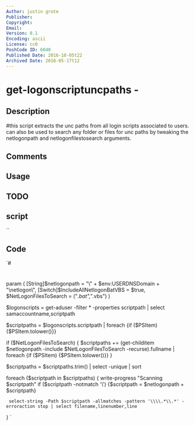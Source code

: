 ```yaml
---
Author: justin grote
Publisher: 
Copyright: 
Email: 
Version: 0.1
Encoding: ascii
License: cc0
PoshCode ID: 6040
Published Date: 2016-10-05t22
Archived Date: 2016-05-17t12
---
```


# get-logonscriptuncpaths - 

## Description

#this script extracts the unc paths from all login scripts associated to users. can also be used to search any folder or files for unc paths by tweaking the netlogonpath and netlogonfilestosearch arguments.

## Comments



## Usage



## TODO



## script

``

## Code

`#
 #
 
 
 param (
 [String]$netlogonpath = "\\" + $env:USERDNSDomain + "\netlogon\",
 [Switch]$IncludeAllNetlogonBatVBS = $true,
 $NetLogonFilesToSearch = ("*.bat","*.vbs")
 )
 
 
 $logonscripts = get-aduser -filter * -properties scriptpath | select samaccountname,scriptpath
 
 $scriptpaths = $logonscripts.scriptpath | foreach {if ($PSItem) {$PSItem.tolower()}}
 
 if ($NetLogonFilesToSearch) {
     $scriptpaths += (get-childitem $netlogonpath -include $NetLogonFilesToSearch -recurse).fullname | foreach {if ($PSItem) {$PSItem.tolower()}}
 }
 
 $scriptpaths = $scriptpaths.trim() | select -unique | sort
 
 foreach ($scriptpath in $scriptpaths) {
     write-progress "Scanning $scriptpath"
     if ($scriptpath -notmatch '\\') {$scriptpath = $netlogonpath + $scriptpath}
 
     select-string -Path $scriptpath -allmatches -pattern '\\\\.*\\.*' -erroraction stop | select filename,linenumber,line
 }
`

